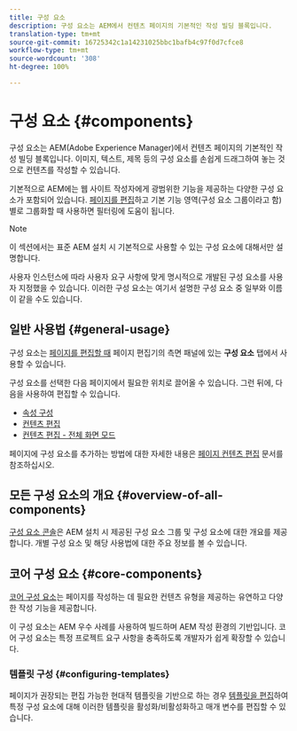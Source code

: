 ```yaml
---
title: 구성 요소
description: 구성 요소는 AEM에서 컨텐츠 페이지의 기본적인 작성 빌딩 블록입니다.
translation-type: tm+mt
source-git-commit: 16725342c1a14231025bbc1bafb4c97f0d7cfce8
workflow-type: tm+mt
source-wordcount: '308'
ht-degree: 100%

---
```



# 구성 요소 {#components}

구성 요소는 AEM(Adobe Experience Manager)에서 컨텐츠 페이지의 기본적인 작성 빌딩 블록입니다. 이미지, 텍스트, 제목 등의 구성 요소를 손쉽게 드래그하여 놓는 것으로 컨텐츠를 작성할 수 있습니다.

기본적으로 AEM에는 웹 사이트 작성자에게 광범위한 기능을 제공하는 다양한 구성 요소가 포함되어 있습니다. [페이지를 편집](/help/sites-cloud/authoring/fundamentals/editing-content.md)하고 기본 기능 영역(구성 요소 그룹이라고 함)별로 그룹화할 때 사용하면 필터링에 도움이 됩니다.

>[!NOTE]
>
>이 섹션에서는 표준 AEM 설치 시 기본적으로 사용할 수 있는 구성 요소에 대해서만 설명합니다.
>
>사용자 인스턴스에 따라 사용자 요구 사항에 맞게 명시적으로 개발된 구성 요소를 사용자 지정했을 수 있습니다. 이러한 구성 요소는 여기서 설명한 구성 요소 중 일부와 이름이 같을 수도 있습니다.

## 일반 사용법 {#general-usage}

구성 요소는 [페이지를 편집할 때](/help/sites-cloud/authoring/fundamentals/editing-content.md) 페이지 편집기의 측면 패널에 있는 **구성 요소** 탭에서 사용할 수 있습니다.

구성 요소를 선택한 다음 페이지에서 필요한 위치로 끌어올 수 있습니다. 그런 뒤에, 다음을 사용하여 편집할 수 있습니다.

* [속성 구성](/help/sites-cloud/authoring/fundamentals/page-properties.md)
* [컨텐츠 편집](/help/sites-cloud/authoring/fundamentals/editing-content.md)
* [컨텐츠 편집 - 전체 화면 모드](/help/sites-cloud/authoring/fundamentals/editing-content.md#edit-content-full-screen-mode)

페이지에 구성 요소를 추가하는 방법에 대한 자세한 내용은 [페이지 컨텐츠 편집](/help/sites-cloud/authoring/fundamentals/editing-content.md) 문서를 참조하십시오.

## 모든 구성 요소의 개요 {#overview-of-all-components}

[구성 요소 콘솔](/help/sites-cloud/authoring/features/components-console.md)은 AEM 설치 시 제공된 구성 요소 그룹 및 구성 요소에 대한 개요를 제공합니다. 개별 구성 요소 및 해당 사용법에 대한 주요 정보를 볼 수 있습니다.

## 코어 구성 요소 {#core-components}

[코어 구성 요소](https://docs.adobe.com/content/help/ko-KR/experience-manager-core-components/using/introduction.html)는 페이지를 작성하는 데 필요한 컨텐츠 유형을 제공하는 유연하고 다양한 작성 기능을 제공합니다.

이 구성 요소는 AEM 우수 사례를 사용하여 빌드하며 AEM 작성 환경의 기반입니다. 코어 구성 요소는 특정 프로젝트 요구 사항을 충족하도록 개발자가 쉽게 확장할 수 있습니다.

### 템플릿 구성 {#configuring-templates}

페이지가 권장되는 편집 가능한 현대적 템플릿을 기반으로 하는 경우 [템플릿을 편집](/help/sites-cloud/authoring/features/templates.md)하여 특정 구성 요소에 대해 이러한 템플릿을 활성화/비활성화하고 매개 변수를 편집할 수 있습니다.
